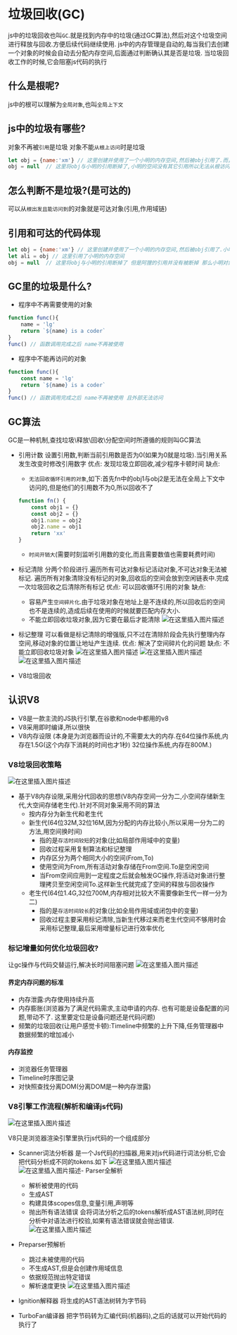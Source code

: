 # 垃圾回收(GC)
js中的垃圾回收也叫`GC`.就是找到内存中的垃圾(通过GC算法),然后对这个垃圾空间进行释放与回收.方便后续代码继续使用.
js中的内存管理是自动的,每当我们去创建一个对象的时候会自动去分配内存空间,后面通过判断确认其是否是垃圾.
当垃圾回收工作的时候,它会阻塞js代码的执行

## 什么是根呢?
js中的根可以理解为`全局对象`,也叫`全局上下文`

## js中的垃圾有哪些?
对象不再被`引用`是垃圾
对象不能`从根上访问`时是垃圾
```js
let obj = {name:'xm'} // 这里创建并使用了一个小明的内存空间,然后被obj引用了.而且这个空间能通过obj从全局被拿到
obj = null  // 这里将obj与小明的引用断掉了,小明的空间没有其它引用所以无法从根访问到了,固然会被垃圾回收
```

## 怎么判断不是垃圾?(是可达的)
可以从`根出发且能访问到`的对象就是可达对象(引用,作用域链)

## 引用和可达的代码体现
```js
let obj = {name:'xm'} // 这里创建并使用了一个小明的内存空间,然后被obj引用了.小明对象能从全局访问到,那么说明小明对象是可达的
let ali = obj // 这里引用了小明的内存空间
obj = null  // 这里将obj与小明的引用断掉了 但是阿狸的引用并没有被断掉 那么小明对象任然是可达的
```
## GC里的垃圾是什么?
- 程序中不再需要使用的对象
```js
function func(){
    name = 'lg'
    return `${name} is a coder`
}
func() // 函数调用完成之后 name不再被使用
```

- 程序中不能再访问的对象
```js
function func(){
    const name = 'lg'
    return `${name} is a coder`
}
func() // 函数调用完成之后 name不再被使用 且外部无法访问
```

## GC算法
GC是一种机制,查找垃圾\释放\回收\分配空间时所遵循的规则叫GC算法
- 引用计数
    设置引用数,判断当前引用数是否为0(如果为0就是垃圾).当引用关系发生改变时修改引用数字
    优点: 发现垃圾立即回收,减少程序卡顿时间
    缺点:
    - `无法回收循环引用的对象`,如下:首先fn中的obj1与obj2是无法在全局上下文中访问的,但是他们的引用数不为0,所以回收不了
    ```js
    function fn() {
        const obj1 = {}
        const obj2 = {}
        obj1.name = obj2
        obj2.name = obj1
        return 'xx'
    }
    ```
    - `时间开销大`(需要时刻监听引用数的变化,而且需要数值也需要耗费时间)
- 标记清除
    分两个阶段进行.遍历所有可达对象标记活动对象,不可达对象无法被标记. 遍历所有对象清除没有标记的对象,回收后的空间会放到空闲链表中.完成一次垃圾回收之后清除所有标记
    优点: 可以回收循环引用的对象
    缺点: 
    - 容易产生`空间碎片化`.由于垃圾对象在地址上是不连续的,所以回收后的空间也不是连续的,造成后续在使用的时候就要匹配内存大小. 
    - 不能立即回收垃圾对象,因为它要在最后才能清除
![在这里插入图片描述](https://img-blog.csdnimg.cn/0dc6afc7e370484297d57ca60369b8a5.png)

- 标记整理
    可以看做是标记清除的增强版,只不过在清除阶段会先执行整理内存空间,移动对象的位置让地址产生连续.
    优点: 解决了空间碎片化的问题
    缺点: 不能立即回收垃圾对象
![在这里插入图片描述](https://img-blog.csdnimg.cn/3868b42643c94b28b862eb78f21b3f0d.png)
![在这里插入图片描述](https://img-blog.csdnimg.cn/a31e0302750c4a0ea0260ccb123b246e.png)
![在这里插入图片描述](https://img-blog.csdnimg.cn/5f317ce43fb640c69d9bdc4be43cd821.png)

- V8垃圾回收

## 认识V8
- V8是一款主流的JS执行引擎,在谷歌和node中都用的v8
- V8采用即时编译,所以很快
- V8内存设限 (本身是为浏览器而设计的,不需要太大的内存.在64位操作系统,内存在1.5G(这个内存下消耗的时间也才1秒) 32位操作系统,内存在800M.)
### V8垃圾回收策略
![在这里插入图片描述](https://img-blog.csdnimg.cn/b54f1165f3ff489dad87b3669c90e1c3.png)

- 基于V8内存设限,采用分代回收的思想(V8内存空间一分为二,小空间存储新生代,大空间存储老生代).针对不同对象采用不同的算法
  - 按内存分为新生代和老生代
  - 新生代(64位32M,32位16M,因为分配的内存比较小,所以采用一分为二的方法,用空间换时间)
    - 指的是`存活时间较短`的对象(比如局部作用域中的变量)
    - 回收过程采用复制算法和标记整理
    - 内存区分为两个相同大小的空间(From,To)
    - 使用空间为From,所有活动对象存储在From空间.To是空闲空间
    - 当From空间应用到一定程度之后就会触发GC操作,将活动对象进行整理拷贝至空闲空间To.这样新生代就完成了空间的释放与回收操作
  - 老生代(64位1.4G,32位700M,内存相对比较大不需要像新生代一样一分为二)
    - 指的是`存活时间较长`的对象(比如全局作用域或闭包中的变量)
    - 回收过程主要采用标记清除,当新生代移过来而老生代空间不够用时会采用标记整理,最后采用增量标记进行效率优化
### 标记增量如何优化垃圾回收?
让gc操作与代码交替运行,解决长时间阻塞问题
![在这里插入图片描述](https://img-blog.csdnimg.cn/150a2741e93648c7ba769979c22307a8.png)

#### 界定内存问题的标准
- 内存泄露:内存使用持续升高
- 内存膨胀(浏览器为了满足代码需求,主动申请的内存. 也有可能是设备配置的问题,带动不了. 这里要定位是设备问题还是代码问题)
- 频繁的垃圾回收(让用户感觉卡顿):Timeline中频繁的上升下降,任务管理器中数据频繁的增加减小
#### 内存监控
- 浏览器任务管理器
- Timeline时序图记录
- 对快照查找分离DOM(分离DOM是一种内存泄露)

### V8引擎工作流程(解析和编译js代码)
![在这里插入图片描述](https://img-blog.csdnimg.cn/2b1e9e2baf9f41aa803e28d88da80e8a.png)

V8只是浏览器渲染引擎里执行js代码的一个组成部分
- Scanner词法分析器
是一个Js代码的扫描器,用来对js代码进行词法分析,它会把代码分析成不同的tokens.如下
![在这里插入图片描述](https://img-blog.csdnimg.cn/1161c65c10be4ce9ad9ee1d5345979ea.png)![在这里插入图片描述](https://img-blog.csdnimg.cn/f9702eb9509e4e7c83a35179b43434f6.png)- Parser全解析
	- 解析被使用的代码
	- 生成AST
	- 构建具体scopes信息,变量引用,声明等
	- 抛出所有语法错误
会将词法分析之后的tokens解析成AST语法树,同时在分析中对语法进行校验,如果有语法错误就会抛出错误. 
![在这里插入图片描述](https://img-blog.csdnimg.cn/27b8e5cfc71c4cbe885c693e5cd371ae.png)
- Preparser预解析
	- 跳过未被使用的代码
	- 不生成AST,但是会创建作用域信息
	- 依据规范抛出特定错误
	- 解析速度更快
![在这里插入图片描述](https://img-blog.csdnimg.cn/c22eef44bd0246d38a352beb2c72d90a.png)

- Ignition解释器
将生成的AST语法树转为字节码
- TurboFan编译器
把字节码转为汇编代码(机器码),之后的话就可以开始代码的执行了
